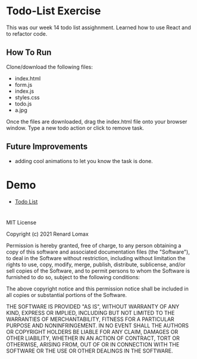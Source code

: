 # Todo-List Exercise
This was our week 14 todo list assighnment. Learned how to use React and to refactor code.
## How To Run
Clone/download the following files:

- index.html
- form.js
- index.js
- styles.css
- todo.js
- a.jpg

Once the files are downloaded, drag the index.html file onto your browser window. Type a new todo action or click to remove task. 

## Future Improvements
- adding cool animations to let you know the task is done.

# Demo
- <a href="https://renardlomax.github.io/Todo-List/">Todo List</a>

#

MIT License

Copyright (c) 2021 Renard Lomax

Permission is hereby granted, free of charge, to any person obtaining a copy
of this software and associated documentation files (the "Software"), to deal
in the Software without restriction, including without limitation the rights
to use, copy, modify, merge, publish, distribute, sublicense, and/or sell
copies of the Software, and to permit persons to whom the Software is
furnished to do so, subject to the following conditions:

The above copyright notice and this permission notice shall be included in all
copies or substantial portions of the Software.

THE SOFTWARE IS PROVIDED "AS IS", WITHOUT WARRANTY OF ANY KIND, EXPRESS OR
IMPLIED, INCLUDING BUT NOT LIMITED TO THE WARRANTIES OF MERCHANTABILITY,
FITNESS FOR A PARTICULAR PURPOSE AND NONINFRINGEMENT. IN NO EVENT SHALL THE
AUTHORS OR COPYRIGHT HOLDERS BE LIABLE FOR ANY CLAIM, DAMAGES OR OTHER
LIABILITY, WHETHER IN AN ACTION OF CONTRACT, TORT OR OTHERWISE, ARISING FROM,
OUT OF OR IN CONNECTION WITH THE SOFTWARE OR THE USE OR OTHER DEALINGS IN THE
SOFTWARE.
